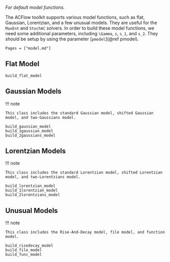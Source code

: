 *For default model functions.*

The ACFlow toolkit supports various model functions, such as flat, Gaussian, Lorentzian, and a few unusual models. They are useful for the `MaxEnt` and `StochAC` solvers. In order to build these model functions, we need some additional parameters, including ``\Gamma``, ``s``, ``s_1``, and ``s_2``. They should be setup by using the parameter [`pmodel`](@ref pmodel).

```@index
Pages = ["model.md"]
```

## Flat Model

```@docs
build_flat_model
```

## Gaussian Models

!!! note

    This class includes the standard Gaussian model, shifted Gaussian model, and two-Gaussians model.

```@docs
build_gaussian_model
build_1gaussian_model
build_2gaussians_model
```

## Lorentzian Models

!!! note

    This class includes the standard Lorentzian model, shifted Lorentzian model, and two-Lorentzians model.

```@docs
build_lorentzian_model
build_1lorentzian_model
build_2lorentzians_model
```

## Unusual Models

!!! note

    This class includes the Rise-And-Decay model, file model, and function model.

```@docs
build_risedecay_model
build_file_model
build_func_model
```

